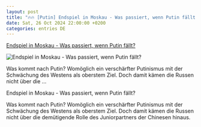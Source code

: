 ```yaml
---
layout: post
title: "🔥🔥 [Putin] Endspiel in Moskau - Was passiert, wenn Putin fällt?"
date: Sat, 26 Oct 2024 22:00:00 +0200
categories: entries DE
---
```

[Endspiel in Moskau - Was passiert, wenn Putin fällt?](https://www.cicero.de/aussenpolitik/endspiel-in-moskau-putin-zukunft-russland)

![Endspiel in Moskau - Was passiert, wenn Putin fällt?](https://assets.cicero.de/styles/cc_980x550/public/2024-10/Bildzuschnitt%20Flie%C3%9Ftext%20Cicero%20Online%20%2854%29.png?itok=kekY9vDP)

Was kommt nach Putin? Womöglich ein verschärfter Putinismus mit der Schwächung des Westens als oberstem Ziel. Doch damit kämen die Russen nicht über die ...

Endspiel in Moskau - Was passiert, wenn Putin fällt?

Was kommt nach Putin? Womöglich ein verschärfter Putinismus mit der Schwächung des Westens als oberstem Ziel. Doch damit kämen die Russen nicht über die demütigende Rolle des Juniorpartners der Chinesen hinaus.

